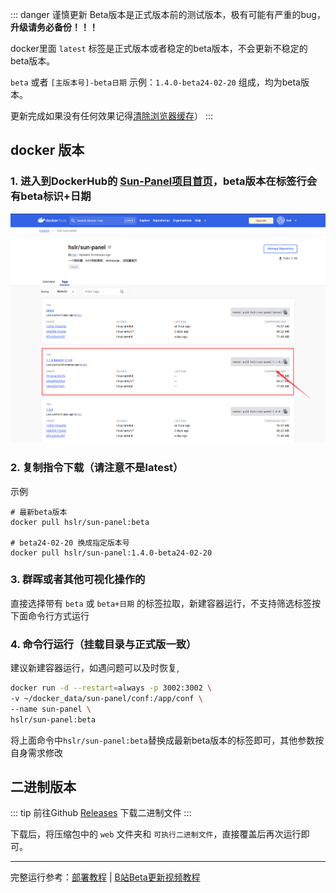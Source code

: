 ::: danger 谨慎更新
Beta版本是正式版本前的测试版本，极有可能有严重的bug，**升级请务必备份！！！**

docker里面 `latest` 标签是正式版本或者稳定的beta版本，不会更新不稳定的beta版本。

`beta` 或者 `[主版本号]-beta日期` 示例：`1.4.0-beta24-02-20` 组成，均为beta版本。

更新完成如果没有任何效果记得[清除浏览器缓存](https://blog.csdn.net/m0_46156566/article/details/108519629)）
:::


## docker 版本

### 1. 进入到DockerHub的 [Sun-Panel项目首页](https://hub.docker.com/r/hslr/sun-panel/tags)，beta版本在标签行会有beta标识+日期

![](/images/update_log/docker_hub_beta.png)

### 2. 复制指令下载（请注意不是latest）

示例
```
# 最新beta版本
docker pull hslr/sun-panel:beta

# beta24-02-20 换成指定版本号
docker pull hslr/sun-panel:1.4.0-beta24-02-20
```

### 3. 群晖或者其他可视化操作的
直接选择带有 `beta` 或 `beta+日期` 的标签拉取，新建容器运行，不支持筛选标签按下面命令行方式运行

### 4. 命令行运行（挂载目录与正式版一致）
建议新建容器运行，如遇问题可以及时恢复,
```sh
docker run -d --restart=always -p 3002:3002 \
-v ~/docker_data/sun-panel/conf:/app/conf \
--name sun-panel \
hslr/sun-panel:beta
```
将上面命令中`hslr/sun-panel:beta`替换成最新beta版本的标签即可，其他参数按自身需求修改


## 二进制版本

::: tip
前往Github  [Releases](https://github.com/hslr-s/sun-panel/releases) 下载二进制文件
:::

下载后，将压缩包中的 `web` 文件夹和 `可执行二进制文件`，直接覆盖后再次运行即可。

----
完整运行参考：<a href="/deploy/quick_deploy">部署教程</a> | <a href="https://www.bilibili.com/video/BV1ke411y7B5" target="_blank">B站Beta更新视频教程</a>